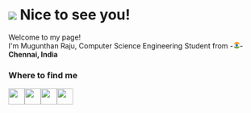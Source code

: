 <h1><img src="https://emojis.slackmojis.com/emojis/images/1531849430/4246/blob-sunglasses.gif?1531849430" width="30"/> Nice to see you!</h1>


<p>Welcome to my page! </br> I'm Mugunthan Raju, Computer Science Engineering Student from -<img src="https://github.com/Mugunthanraju/Mugunthanraju/blob/master/india.png" width="13"/>-<b>Chennai, India</b></p>

<h3>Where to find me</h3>
<p><a href="https://www.linkedin.com/in/mugunthanraju29""><img height="32" width="32" src="https://cdn.jsdelivr.net/npm/simple-icons@v3/icons/linkedin.svg" /></a><a href="https://twitter.com/MUGUNTHANRAJU"><img height="32" width="32" src="https://cdn.jsdelivr.net/npm/simple-icons@v3/icons/twitter.svg" /></a><a href="https://github.com/Mugunthanraju"><img height="32" width="32" src="https://cdn.jsdelivr.net/npm/simple-icons@v3/icons/github.svg" /></a><a href="https://www.instagram.com/mugunthan_raju/"><img height="32" width="32" src="https://cdn.jsdelivr.net/npm/simple-icons@v3/icons/instagram.svg" /></a></p>
